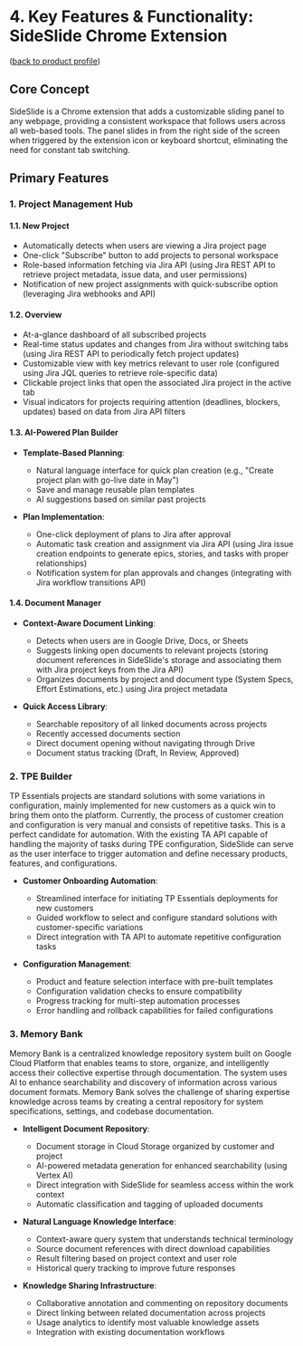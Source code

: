 # 4. Key Features & Functionality: SideSlide Chrome Extension
([back to product profile](product-profile.md))

## Core Concept
SideSlide is a Chrome extension that adds a customizable sliding panel to any webpage, providing a consistent workspace that follows users across all web-based tools. The panel slides in from the right side of the screen when triggered by the extension icon or keyboard shortcut, eliminating the need for constant tab switching.

## Primary Features

### 1. Project Management Hub

#### 1.1. New Project
- Automatically detects when users are viewing a Jira project page
- One-click "Subscribe" button to add projects to personal workspace
- Role-based information fetching via Jira API (using Jira REST API to retrieve project metadata, issue data, and user permissions)
- Notification of new project assignments with quick-subscribe option (leveraging Jira webhooks and API)

#### 1.2. Overview
- At-a-glance dashboard of all subscribed projects
- Real-time status updates and changes from Jira without switching tabs (using Jira REST API to periodically fetch project updates)
- Customizable view with key metrics relevant to user role (configured using Jira JQL queries to retrieve role-specific data)
- Clickable project links that open the associated Jira project in the active tab
- Visual indicators for projects requiring attention (deadlines, blockers, updates) based on data from Jira API filters

#### 1.3. AI-Powered Plan Builder
- **Template-Based Planning**:
  - Natural language interface for quick plan creation (e.g., "Create project plan with go-live date in May")
  - Save and manage reusable plan templates
  - AI suggestions based on similar past projects
  
- **Plan Implementation**:
  - One-click deployment of plans to Jira after approval
  - Automatic task creation and assignment via Jira API (using Jira issue creation endpoints to generate epics, stories, and tasks with proper relationships)
  - Notification system for plan approvals and changes (integrating with Jira workflow transitions API)

#### 1.4. Document Manager
- **Context-Aware Document Linking**:
  - Detects when users are in Google Drive, Docs, or Sheets
  - Suggests linking open documents to relevant projects (storing document references in SideSlide's storage and associating them with Jira project keys from the Jira API)
  - Organizes documents by project and document type (System Specs, Effort Estimations, etc.) using Jira project metadata
  
- **Quick Access Library**:
  - Searchable repository of all linked documents across projects
  - Recently accessed documents section
  - Direct document opening without navigating through Drive
  - Document status tracking (Draft, In Review, Approved)

### 2. TPE Builder

TP Essentials projects are standard solutions with some variations in configuration, mainly implemented for new customers as a quick win to bring them onto the platform. Currently, the process of customer creation and configuration is very manual and consists of repetitive tasks. This is a perfect candidate for automation. With the existing TA API capable of handling the majority of tasks during TPE configuration, SideSlide can serve as the user interface to trigger automation and define necessary products, features, and configurations.

- **Customer Onboarding Automation**:
  - Streamlined interface for initiating TP Essentials deployments for new customers
  - Guided workflow to select and configure standard solutions with customer-specific variations
  - Direct integration with TA API to automate repetitive configuration tasks
  
- **Configuration Management**:
  - Product and feature selection interface with pre-built templates
  - Configuration validation checks to ensure compatibility
  - Progress tracking for multi-step automation processes
  - Error handling and rollback capabilities for failed configurations

### 3. Memory Bank

Memory Bank is a centralized knowledge repository system built on Google Cloud Platform that enables teams to store, organize, and intelligently access their collective expertise through documentation. The system uses AI to enhance searchability and discovery of information across various document formats. Memory Bank solves the challenge of sharing expertise knowledge across teams by creating a central repository for system specifications, settings, and codebase documentation.

- **Intelligent Document Repository**:
  - Document storage in Cloud Storage organized by customer and project
  - AI-powered metadata generation for enhanced searchability (using Vertex AI)
  - Direct integration with SideSlide for seamless access within the work context
  - Automatic classification and tagging of uploaded documents

- **Natural Language Knowledge Interface**:
  - Context-aware query system that understands technical terminology
  - Source document references with direct download capabilities
  - Result filtering based on project context and user role
  - Historical query tracking to improve future responses

- **Knowledge Sharing Infrastructure**:
  - Collaborative annotation and commenting on repository documents
  - Direct linking between related documentation across projects
  - Usage analytics to identify most valuable knowledge assets
  - Integration with existing documentation workflows